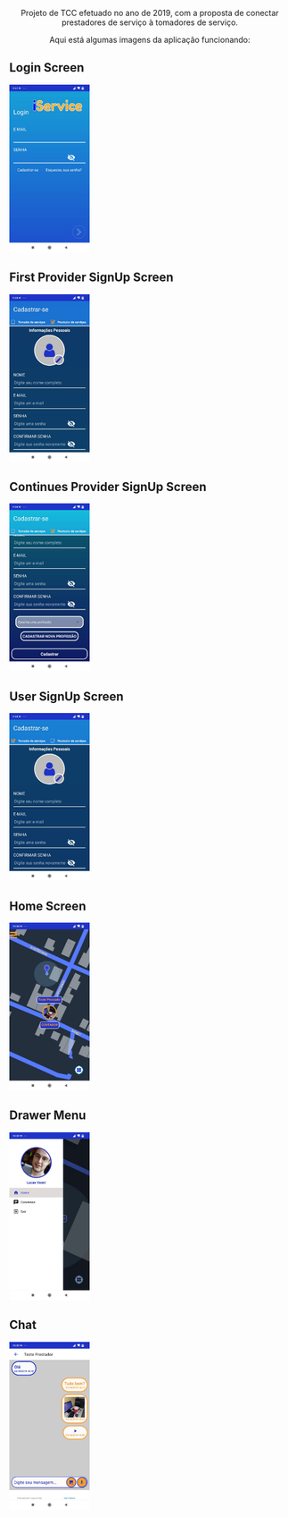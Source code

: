 <p align="center">
  Projeto de TCC efetuado no ano de 2019, com a proposta de conectar prestadores de serviço à tomadores de serviço.
</p>


<p align="center">
    Aqui está algumas imagens da aplicação funcionando:
</p>

<p align="center">
    <h2>Login Screen</h2>
    <img src="https://raw.githubusercontent.com/LucasVanni/iService/master/ImagesForMarkdownFile/LoginScreen.jpeg?raw=true" height="300" alt="LoginScreen" />
</p>


<p align="center">
    <h2>First Provider SignUp Screen</h2>
    <img src="https://raw.githubusercontent.com/LucasVanni/iService/master/ImagesForMarkdownFile/ProviderSignUpScreen.jpeg?raw=true" height="300" alt="Provider SignUp" />
</p>

<p align="center">
    <h2>Continues Provider SignUp Screen</h2>
    <img src="https://raw.githubusercontent.com/LucasVanni/iService/master/ImagesForMarkdownFile/ProviderSignUpScreen2.jpeg?raw=true" height="300" alt="Provider SignUp part 2" />
</p>

<p align="center">
    <h2>User SignUp Screen</h2>
    <img src="https://raw.githubusercontent.com/LucasVanni/iService/master/ImagesForMarkdownFile/UserSignUpScreen.jpeg?raw=true" height="300" alt="User SignUp" />
</p>


<p align="center">
    <h2>Home Screen</h2>
    <img src="https://raw.githubusercontent.com/LucasVanni/iService/master/ImagesForMarkdownFile/HomeScreen.jpeg?raw=true" height="300" alt="Home Screen" />
</p>

<p align="center">
    <h2>Drawer Menu</h2>
    <img src="https://raw.githubusercontent.com/LucasVanni/iService/master/ImagesForMarkdownFile/DrawerMenu.jpeg?raw=true" height="300" alt="Drawer Menu" />
</p>

<p align="center">
    <h2>Chat</h2>
    <img src="https://raw.githubusercontent.com/LucasVanni/iService/master/ImagesForMarkdownFile/Chat.jpeg?raw=true" height="300" alt="Chat" />
</p>

